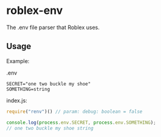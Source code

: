 # roblex-env
The .env file parser that Roblex uses.

## Usage

Example:

.env
```
SECRET="one two buckle my shoe"
SOMETHING=string
```

index.js:
```js
require("renv")() // param: debug: boolean = false

console.log(process.env.SECRET, process.env.SOMETHING);
// one two buckle my shoe string
```

